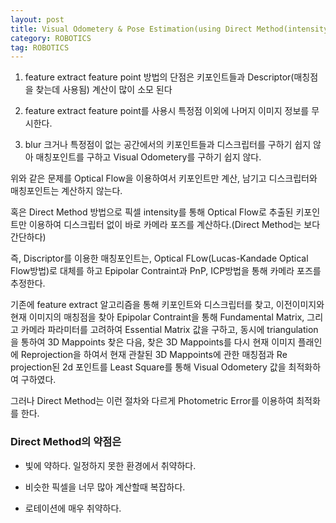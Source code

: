 ```yaml
---
layout: post
title: Visual Odometery & Pose Estimation(using Direct Method(intensity))
category: ROBOTICS
tag: ROBOTICS
---
```


1. feature extract feature point 방법의 단점은 키포인트들과 Descriptor(매칭점을 찾는데 사용됨) 계산이 많이 소모 된다

2. feature extract feature point를 사용시 특정점 이외에 나머지 이미지 정보를 무시한다.

3. blur 크거나 특정점이 없는 공간에서의 키포인트들과 디스크립터를 구하기 쉽지 않아 매칭포인트를 구하고 Visual Odometery를 구하기 쉽지 않다.

위와 같은 문제를 Optical Flow을 이용하여서 키포인트만 계산, 남기고 디스크립터와 매칭포인트는 계산하지 않는다.

혹은 Direct Method 방법으로 픽셀 intensity를 통해 Optical Flow로 추출된 키포인트만 이용하여 디스크립터 없이 바로 카메라 포즈를 계산하다.(Direct Method는 보다 간단하다)

즉, Discriptor를 이용한 매칭포인트는, Optical FLow(Lucas-Kandade Optical Flow방법)로 대체를 하고 Epipolar Contraint과 PnP, ICP방법을 통해 카메라 포즈를 추정한다.

기존에 feature extract 알고리즘을 통해 키포인트와 디스크립터를 찾고, 이전이미지와 현재 이미지의 매칭점을 찾아 Epipolar Contraint을 통해 Fundamental Matrix, 그리고 카메라 파라미터를 고려하여 Essential Matrix 값을 구하고, 동시에 triangulation 을 통하여 3D Mappoints 찾은 다음, 찾은 3D Mappoints를 다시 현재 이미지 플래인에 Reprojection을 하여서 현재 관찰된 3D Mappoints에 관한 매칭점과 Re projection된 2d 포인트를 Least Square를 통해 Visual Odometery 값을 최적화하여 구하였다.

그러나 Direct Method는 이런 절차와 다르게 Photometric Error를 이용하여 최적화를 한다.

### Direct Method의 약점은

- 빛에 약하다. 일정하지 못한 환경에서 취약하다.

- 비슷한 픽셀을 너무 많아 계산할때 복잡하다.

- 로테이션에 매우 취약하다.
